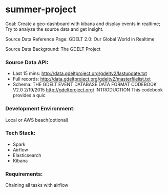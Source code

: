 # summer-project

Goal: Create a geo-dashboard with kibana and display events in realtime; Try to analyze the source data and get insight.  
 
Source Data Reference Page: GDELT 2.0: Our Global World in Realtime  

Source Data Background: The GDELT Project 

### Source Data API: 
- Last 15 mins: http://data.gdeltproject.org/gdeltv2/lastupdate.txt
- Full records: http://data.gdeltproject.org/gdeltv2/masterfilelist.txt
- Schema: THE GDELT EVENT DATABASE DATA FORMAT CODEBOOK V2.0 2/19/2015 http://gdeltproject.org/ INTRODUCTION This codebook provides a quic

### Development Environment:
Local or AWS beach(optional)	

### Tech Stack:
- Spark 
- Airflow
- Elasticsearch
- Kibana

### Requirements:
Chaining all tasks with airflow 

